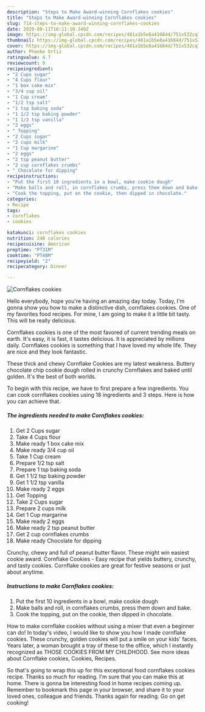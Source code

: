 ```yaml
---
description: "Steps to Make Award-winning Cornflakes cookies"
title: "Steps to Make Award-winning Cornflakes cookies"
slug: 714-steps-to-make-award-winning-cornflakes-cookies
date: 2020-08-11T16:11:10.340Z
image: https://img-global.cpcdn.com/recipes/481a1b5e8a41684d/751x532cq70/cornflakes-cookies-recipe-main-photo.jpg
thumbnail: https://img-global.cpcdn.com/recipes/481a1b5e8a41684d/751x532cq70/cornflakes-cookies-recipe-main-photo.jpg
cover: https://img-global.cpcdn.com/recipes/481a1b5e8a41684d/751x532cq70/cornflakes-cookies-recipe-main-photo.jpg
author: Phoebe Ortiz
ratingvalue: 4.7
reviewcount: 9
recipeingredient:
- "2 Cups sugar"
- "4 Cups flour"
- "1 box cake mix"
- "3/4 cup oil"
- "1 Cup cream"
- "1/2 tsp salt"
- "1 tsp baking soda"
- "1 1/2 tsp baking powder"
- "1 1/2 tsp vanilla"
- "2 eggs"
- " Topping"
- "2 Cups sugar"
- "2 cups milk"
- "1 Cup margarine"
- "2 eggs"
- "2 tsp peanut butter"
- "2 cup cornflakes crumbs"
- " Chocolate for dipping"
recipeinstructions:
- "Put the first 10 ingredients in a bowl, make cookie dough"
- "Make balls and roll, in cornflakes crumbs, press them down and bake."
- "Cook the topping, put on the cookie, then dipped in chocolate."
categories:
- Recipe
tags:
- cornflakes
- cookies

katakunci: cornflakes cookies 
nutrition: 248 calories
recipecuisine: American
preptime: "PT31M"
cooktime: "PT48M"
recipeyield: "2"
recipecategory: Dinner

---
```



![Cornflakes cookies](https://img-global.cpcdn.com/recipes/481a1b5e8a41684d/751x532cq70/cornflakes-cookies-recipe-main-photo.jpg)

Hello everybody, hope you're having an amazing day today. Today, I'm gonna show you how to make a distinctive dish, cornflakes cookies. One of my favorites food recipes. For mine, I am going to make it a little bit tasty. This will be really delicious.

Cornflakes cookies is one of the most favored of current trending meals on earth. It's easy, it is fast, it tastes delicious. It is appreciated by millions daily. Cornflakes cookies is something that I have loved my whole life. They are nice and they look fantastic.

These thick and chewy Cornflake Cookies are my latest weakness. Buttery chocolate chip cookie dough rolled in crunchy Cornflakes and baked until golden. It&#39;s the best of both worlds.


To begin with this recipe, we have to first prepare a few ingredients. You can cook cornflakes cookies using 18 ingredients and 3 steps. Here is how you can achieve that.

<!--inarticleads1-->

##### The ingredients needed to make Cornflakes cookies:

1. Get 2 Cups sugar
1. Take 4 Cups flour
1. Make ready 1 box cake mix
1. Make ready 3/4 cup oil
1. Take 1 Cup cream
1. Prepare 1/2 tsp salt
1. Prepare 1 tsp baking soda
1. Get 1 1/2 tsp baking powder
1. Get 1 1/2 tsp vanilla
1. Make ready 2 eggs
1. Get  Topping
1. Take 2 Cups sugar
1. Prepare 2 cups milk
1. Get 1 Cup margarine
1. Make ready 2 eggs
1. Make ready 2 tsp peanut butter
1. Get 2 cup cornflakes crumbs
1. Make ready  Chocolate for dipping


Crunchy, chewy and full of peanut butter flavor. These might win easiest cookie award. Cornflake Cookies - Easy recipe that yields buttery, crunchy, and tasty cookies. Cornflake cookies are great for festive seasons or just about anytime. 

<!--inarticleads2-->

##### Instructions to make Cornflakes cookies:

1. Put the first 10 ingredients in a bowl, make cookie dough
1. Make balls and roll, in cornflakes crumbs, press them down and bake.
1. Cook the topping, put on the cookie, then dipped in chocolate.


How to make cornflake cookies without using a mixer that even a beginner can do! In today&#39;s video, I would like to show you how I made cornflake cookies. These crunchy, golden cookies will put a smile on your kids&#39; faces. Years later, a woman brought a tray of these to the office, which I instantly recognized as THOSE COOKIES FROM MY CHILDHOOD. See more ideas about Cornflake cookies, Cookies, Recipes. 

So that's going to wrap this up for this exceptional food cornflakes cookies recipe. Thanks so much for reading. I'm sure that you can make this at home. There is gonna be interesting food in home recipes coming up. Remember to bookmark this page in your browser, and share it to your loved ones, colleague and friends. Thanks again for reading. Go on get cooking!
